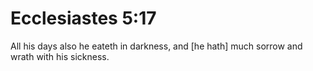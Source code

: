 # Ecclesiastes 5:17

All his days also he eateth in darkness, and [he hath] much sorrow and wrath with his sickness.